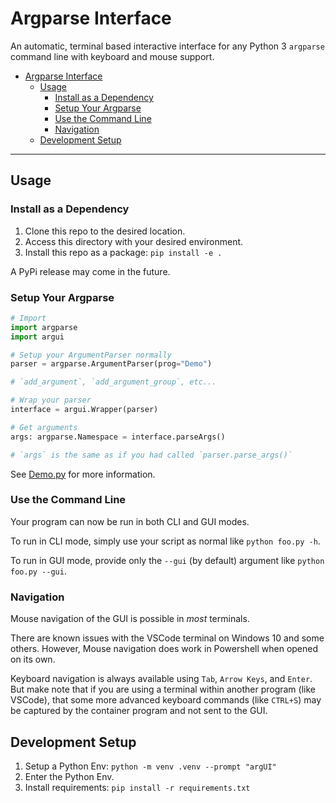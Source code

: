 # Argparse Interface

An automatic, terminal based interactive interface for any Python 3 `argparse` command line with keyboard and mouse support.

- [Argparse Interface](#argparse-interface)
  - [Usage](#usage)
    - [Install as a Dependency](#install-as-a-dependency)
    - [Setup Your Argparse](#setup-your-argparse)
    - [Use the Command Line](#use-the-command-line)
    - [Navigation](#navigation)
  - [Development Setup](#development-setup)

---

## Usage

### Install as a Dependency

1. Clone this repo to the desired location.
1. Access this directory with your desired environment.
1. Install this repo as a package: `pip install -e .`

A PyPi release may come in the future.

### Setup Your Argparse

```python
# Import
import argparse
import argui

# Setup your ArgumentParser normally
parser = argparse.ArgumentParser(prog="Demo")

# `add_argument`, `add_argument_group`, etc...

# Wrap your parser
interface = argui.Wrapper(parser)

# Get arguments
args: argparse.Namespace = interface.parseArgs()

# `args` is the same as if you had called `parser.parse_args()`
```

See [Demo.py](./argui/Demo.py) for more information.

### Use the Command Line

Your program can now be run in both CLI and GUI modes.

To run in CLI mode, simply use your script as normal like `python foo.py -h`.

To run in GUI mode, provide only the `--gui` (by default) argument like `python foo.py --gui`.

### Navigation

Mouse navigation of the GUI is possible in _most_ terminals.

There are known issues with the VSCode terminal on Windows 10 and some others.
However, Mouse navigation does work in Powershell when opened on its own.

Keyboard navigation is always available using `Tab`, `Arrow Keys`, and `Enter`.
But make note that if you are using a terminal within another program (like VSCode), that some more advanced keyboard commands (like `CTRL+S`) may be captured by the container program and not sent to the GUI.

## Development Setup

1. Setup a Python Env: `python -m venv .venv --prompt "argUI"`
1. Enter the Python Env.
1. Install requirements: `pip install -r requirements.txt`
